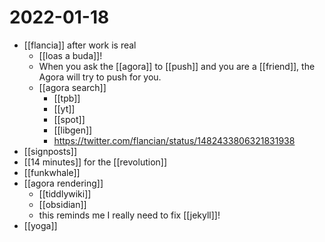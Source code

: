 # 2022-01-18

- [[flancia]] after work is real
  - [[loas a buda]]!
  - When you ask the [[agora]] to [[push]] and you are a [[friend]], the Agora will try to push for you.
  - [[agora search]]
    - [[tpb]]
    - [[yt]]
    - [[spot]]
    - [[libgen]]
    - https://twitter.com/flancian/status/1482433806321831938
- [[signposts]]
- [[14 minutes]] for the [[revolution]]
- [[funkwhale]]
- [[agora rendering]]
  - [[tiddlywiki]]
  - [[obsidian]]
  - this reminds me I really need to fix [[jekyll]]!
- [[yoga]]